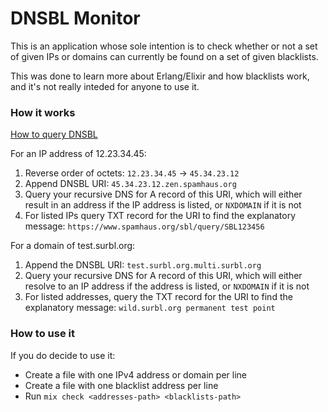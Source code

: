 # DNSBL Monitor

This is an application whose sole intention is to check whether or not a set of given IPs or domains can currently be found on a set of given blacklists.

This was done to learn more about Erlang/Elixir and how blacklists work, and it's not really inteded for anyone to use it.

### How it works

[How to query DNSBL](https://en.wikipedia.org/wiki/DNSBL#DNSBL_queries)

For an IP address of 12.23.34.45:
1. Reverse order of octets: `12.23.34.45` -> `45.34.23.12`
2. Append DNSBL URI: `45.34.23.12.zen.spamhaus.org`
3. Query your recursive DNS for A record of this URI, which will either result in an address if the IP address is listed, or `NXDOMAIN` if it is not
4. For listed IPs query TXT record for the URI to find the explanatory message: `https://www.spamhaus.org/sbl/query/SBL123456`

For a domain of test.surbl.org:
1. Append the DNSBL URI: `test.surbl.org.multi.surbl.org`
3. Query your recursive DNS for A record of this URI, which will either resolve to an IP address if the address is listed, or `NXDOMAIN` if it is not
4. For listed addresses, query the TXT record for the URI to find the explanatory message: `wild.surbl.org permanent test point`

### How to use it
If you do decide to use it:

- Create a file with one IPv4 address or domain per line
- Create a file with one blacklist address per line
- Run `mix check <addresses-path> <blacklists-path>`
